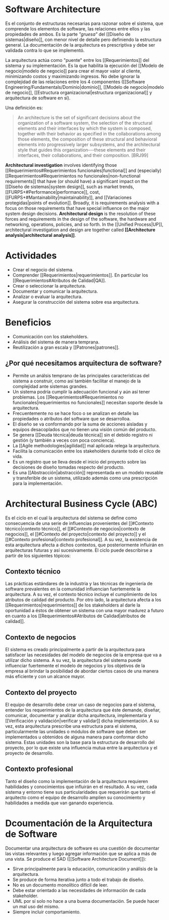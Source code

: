 # Software Architecture
Es el conjunto de estructuras necesarias para razonar sobre el sistema, que comprende los elementos de software, las relaciones entre ellos y las propiedades de ambos. Es la parte *"gruesa"* del [[Diseño de sistemas|diseño]], con menor nivel de detalle pero definiendo la estructura general. La documentación de la arquitectura es prescriptiva y debe ser validada contra lo que se implementó.

La arquitectura actúa como "puente" entre los [[Requerimientos]] del sistema y su implementación. Es la que habilita la ejecución del [[Modelo de negocio|modelo de negocio]] para crear el mayor valor al cliente, minimizando costos y maximizando ingresos. No debe ignorar la complejidad de las relaciones entre los 4 componentes ([[Software Engineering/Fundamentals/Dominio|dominio]], [[Modelo de negocio|modelo de negocio]], [[Estructura organizacional|estructura organizacional]] y arquitectura de software en sí).

Una definición es:
>An architecture is the set of significant decisions about the organization of a software system, the selection of the structural elements and their interfaces by which the system is composed, together with their behavior as specified in the collaborations among those elements, the composition of these structural and behavioral elements into progressively larger subsystems, and the architectural style that guides this organization---these elements and their interfaces, their collaborations, and their composition. \[BRJ99\]

**Architectural investigation** involves identifying those [[Requerimientos#Requerimientos funcionales|functional]] and (especially) [[Requerimientos#Requerimientos no funcionales|non-functional requirements]] that have (or should have) a significant impact on the [[Diseño de sistemas|system design]], such as market trends, [[FURPS+#Performance|performance]], cost, [[FURPS+#Mantainability|maintainability]], and [[Variaciones protegidas|points of evolution]]. Broadly, it is requirements analysis with a focus on those requirements that have special influence on the major system design decisions.
**Architectural design** is the resolution of these forces and requirements in the design of the software, the hardware and networking, operations, policies, and so forth.
In the [[Unified Process|UP]], architectural investigation and design are together called **[[Architecture analysis|architectural analysis]]**.

# Actividades
- Crear el negocio del sistema.
- Comprender [[Requerimientos|requerimientos]]. En particular los [[Requerimientos#Atributos de Calidad|QA]].
- Crear o seleccionar la arquitectura.
- Documentar y comunicar la arquitectura.
- Analizar o evaluar la arquitectura.
- Asegurar la construcción del sistema sobre esa arquitectura.

# Beneficios
- Comunicación con los stakeholders.
- Análisis del sistema de manera temprana.
- Reutilización a gran escala y [[Patrones|patrones]].

## ¿Por qué necesitamos arquitectura de software?
- Permite un análsis temprano de las principales características del sistema a construir, como así también facilitar el manejo de la complejidad ante sistemas grandes.
- Un sistema podría cumplir la adecuación funcional y aún así tener problemas. Los [[Requerimientos#Requerimientos no funcionales|requerimientos no funcionales]] necesitan soporte desde la arquitectura.
- Frecuentemente no se hace foco o se analizan en detalle las propiedades o atributos del software que se desarrolloa.
- El diseño se va conformando por la suma de acciones aisladas y equipos desacoplados que no tienen una visión común del producto.
- Se genera [[Deuda técnica|deuda técnica]] sin el debido registro ni gestión (y también a veces con poca concienca).
- La [[Agile methodologies|agilidad]] mal aplicada relega la arquitectura.
- Facilita la comunicación entre los stakeholders durante todo el cilco de vida.
- Es un registro que se lleva desde el inicio del proyecto sobre las decisiones de diseño tomadas respecto del producto.
- Es una [[Abstracción|abstracción]] representada en un modelo reusable y transferible de un sistema, utilizado además como una prescripción para la implementación.

# Architectural Business Cycle (ABC)
Es el ciclo en el cual la arquitectura del sistema se define como consecuencia de una serie de influencias provenientes del [[#Contexto técnico|contexto técnico]], el [[#Contexto de negocios|contexto de negocios]], el [[#Contexto del proyecto|contexto del proyecto]] y el [[#Contexto profesional|contexto profesional]]. A su vez, la existencia de esta arquitectura afecta a dichos contextos, que posteriormente influirán en arquitecturas futuras y así sucesivamente. El ciclo puede describirse a partir de los siguientes tópicos:

## Contexto técnico
Las prácticas estándares de la industria y las técnicas de ingeniería de software prevalentes en la comunidad influencian fuertemente la arquitectura. A su vez, el contexto técnico incluye el cumplimiento de los atributos de calidad del producto. Por otro lado, la arquitectura afecta a los [[Requerimientos|requerimientos]] de los stakeholders al darle la oportunidad a éstos de obtener un sistema con una mayor madurez a futuro en cuanto a los [[Requerimientos#Atributos de Calidad|atributos de calidad]].

## Contexto de negocios
El sistema es creado principalmente a partir de la arquitectura para satisfacer las necesidades del modelo de negocios de la empresa que va a utilizar dicho sistema. A su vez, la arquitectura del sistema puede influenciar fuertemente el modelo de negocios y los objetivos de la empresa al brindar la posibilidad de abordar ciertos casos de una manera más eficiente y con un alcance mayor.

## Contexto del proyecto
El equipo de desarrollo debe crear un caso de negocios para el sistema, entender los requerimientos de la arquitectura que éste demande, diseñar, comunicar, documentar y analizar dicha arquitectura, implementarla y [[Verificación y validación|verificar y validar]] dicha implementación. A su vez, esta arquitectura prescribe una estructura para el sistema, particularmente las unidades o módulos de software que deben ser implementados u obtenidos de alguna manera para conformar dicho sistema. Estas unidades son la base para la estructura de desarrollo del proyecto, por lo que existe una influencia mutua entre la arquitectura y el proyecto de desarrollo.

## Contexto profesional
Tanto el diseño como la implementación de la arquitectura requieren habilidades y conocimientos que influirán en el resultado. A su vez, cada sistema y entorno tiene sus particularidades que requerirán que tanto el arquitecto como el equipo de desarrollo amplíen su conocimiento y habilidades a medida que van ganando experiencia.

# Dcoumentación de la Arquitectura de Software
Documentar una arquitectura de software es una cuestión de documentar las vistas relevantes y luego agregar información que se aplica a más de una vista.
Se produce el SAD ([[Software Architecture Document]]):
- Sirve principalmente para la educación, comunicación y análisis de la arquitectura.
- Se produce de forma iterativa junto a todo el trabajo de diseño.
- No es un documento monolítico difícil de leer.
- Debe estar orientado a las necesidades de información de cada stakeholder.
- UML por sí solo no hace a una buena documentación. Se puede hacer un mal uso del mismo.
- Siempre incluir comportamiento.